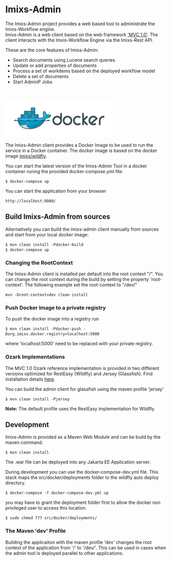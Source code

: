 # Imixs-Admin

The Imixs-Admin project provides a web based tool to administrate the Imixs-Workflow engine.  
Imixs-Admin is a web client based on the web framework ['MVC 1.0'](https://www.mvc-spec.org/). The client interacts with the Imxis-Workflow Engine via the Imixs-Rest API. 

These are the core features of Imixs-Admin:

* Search documents using Lucene search queries
* Update or add properties of documents
* Process a set of workitems based on the deployed workflow model
* Delete a set of documents
* Start AdminP Jobs
 



<br /><br /><img src="./small_h-trans.png" />


The Imixs-Admin client provides a Docker Image to be used to run the service in a Docker container. 
The docker image is based on the docker image [imixs/wildfly](https://hub.docker.com/r/imixs/wildfly/).

You can start the latest version of the Imixs-Admin Tool in a docker container runing the provided docker-compose.yml file:

	$ docker-compose up

You can start the application from your browser

	http://localhost:8080/

## Build Imixs-Admin from sources

Alternatively you can build the imixs-admin client manually from sources and start from your local docker image:

	$ mvn clean install -Pdocker-build
	$ docker-compose up


### Changing the RootContext

The Imixs-Admin client is installed per default into the root context "/". You can change the root context during the build by setting the property 'root-context'. The following example set the root-context to "/dev/"

	mvn -Droot-context=dev clean install 

### Push Docker Image to a private registry

To push the docker image into a registry run

	$ mvn clean install -Pdocker-push -Dorg.imixs.docker.registry=localhost:5000

where 'localhost:5000' need to be replaced with your private registry.

### Ozark Implementations

The MVC 1.0 Ozark reference implementation is provided in two different versions optimized for RestEasy (Wildfly) and Jersey (Glassfish). Find installation details [here](https://www.mvc-spec.org/ozark/docs/install-javaee.html).

You can build the admin client for glassfish using the maven profile 'jersey'

	$ mvn clean install -Pjersey 
	
**Note:** The default profile uses the RestEasy implementation for Wildfly. 

## Development

Imixs-Admin is provided as a Maven Web Module and can be build by the maven command:

	$ mvn clean install

The .war file can be deployed into any Jakarta EE Application server.

During development you can use the docker-compose-dev.yml file. This stack maps the src/docker/deployments folder to the wildfly auto deploy directory. 

	$ docker-compose -f docker-compose-dev.yml up
	
you may have to grant the deployment folder first to allow the docker non privileged user to access this location.

	$ sudo chmod 777 src/docker/deployments/


### The Maven 'dev' Profile

Building the applicaiton with the maven profile 'dev' changes the root context of the application from '/' to '/dev/'. This can be used in cases when the admin tool is deployed parallel to other applications. 
